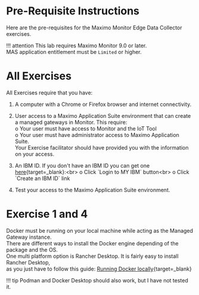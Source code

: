 # Pre-Requisite Instructions

Here are the pre-requisites for the Maximo Monitor Edge Data Collector exercises.  

!!! attention
    This lab requires Maximo Monitor 9.0 or later.</br>
    MAS application entitlement must be `Limited` or higher.

# All Exercises

All Exercises require that you have:

1.  A computer with a Chrome or Firefox browser and internet connectivity.

2.  User access to a Maximo Application Suite environment that can create a managed gateways in Monitor. This require:</br>
o Your user must have access to Monitor and the IoT Tool</br>
o Your user must have administrator access to Maximo Application Suite.</br>
Your Exercise facilitator should have provided you with the information on your access.

3.  An IBM ID.  If you don't have an IBM ID you can get one [here](https://www.ibm.com/account/reg/signup?){target=_blank}:<br>
o Click `Login to MY IBM` button<br>
o Click `Create an IBM ID` link

4.  Test your access to the Maximo Application Suite environment.

# Exercise 1 and 4

Docker must be running on your local machine while acting as the Managed Gateway instance.</br>
There are different ways to install the Docker engine depending of the package and the OS.</br>
One multi platform option is Rancher Desktop. It is fairly easy to install Rancher Desktop,</br>
as you just have to follow this guide: [Running Docker locally](https://docs.rancherdesktop.io/getting-started/installation/){target=_blank}</br>

!!! tip
    Podman and Docker Desktop should also work, but I have not tested it.
